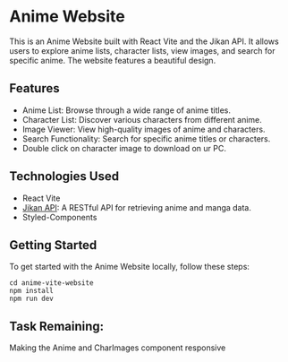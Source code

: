 # Anime Website

This is an Anime Website built with React Vite and the Jikan API. It allows users to explore anime lists, character lists, view images, and search for specific anime. The website features a beautiful design.

## Features

- Anime List: Browse through a wide range of anime titles.
- Character List: Discover various characters from different anime.
- Image Viewer: View high-quality images of anime and characters.
- Search Functionality: Search for specific anime titles or characters.
- Double click on character image to download on ur PC.

## Technologies Used

- React Vite
- [Jikan API](https://jikan.moe/): A RESTful API for retrieving anime and manga data.
- Styled-Components

## Getting Started

To get started with the Anime Website locally, follow these steps:

```
cd anime-vite-website
npm install
npm run dev

```

## Task Remaining:

Making the Anime and CharImages component responsive
